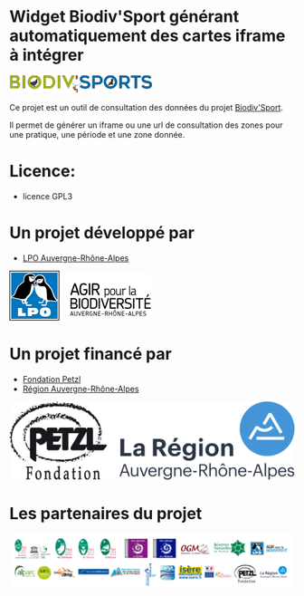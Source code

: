 # Widget Biodiv'Sport générant automatiquement des cartes iframe à intégrer

![BiodivSport](images/logo.png)

Ce projet est un outil de consultation des données du projet [Biodiv'Sport](https://biodiv-sports.fr).

Il permet de générer un iframe ou une url de consultation des zones pour une pratique, une période et une zone donnée. 

# Licence:
* licence GPL3

# Un projet développé par
* [LPO Auvergne-Rhône-Alpes](https://auvergne-rhone-alpes.lpo.fr)

![LPO AURA](images/LPO_AuRA_l250px.png)

# Un projet financé par
* [Fondation Petzl](https://www.petzl.com/fondation/fondation-petzl)
* [Région Auvergne-Rhône-Alpes](https://www.auvergnerhonealpes.fr/)


![Financeurs](images/logo_financeurs.png)

# Les partenaires du projet

![Partenaires](images/bandeau_partenaires.png)
